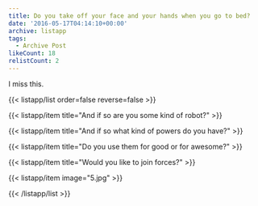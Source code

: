 ```yaml
---
title: Do you take off your face and your hands when you go to bed?
date: '2016-05-17T04:14:10+00:00'
archive: listapp
tags: 
  - Archive Post
likeCount: 18
relistCount: 2
---
```


I miss this.

<!--more-->

{{< listapp/list order=false reverse=false >}}

   {{< listapp/item title="And if so are you some kind of robot?" >}}

   {{< listapp/item title="And if so what kind of powers do you have?" >}}

   {{< listapp/item title="Do you use them for good or for awesome?" >}}

   {{< listapp/item title="Would you like to join forces?" >}}

   {{< listapp/item
      image="5.jpg" >}}

{{< /listapp/list >}}
